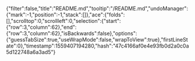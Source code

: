 {"filter":false,"title":"README.md","tooltip":"/README.md","undoManager":{"mark":-1,"position":-1,"stack":[]},"ace":{"folds":[],"scrolltop":0,"scrollleft":0,"selection":{"start":{"row":3,"column":62},"end":{"row":3,"column":62},"isBackwards":false},"options":{"guessTabSize":true,"useWrapMode":false,"wrapToView":true},"firstLineState":0},"timestamp":1559407194280,"hash":"47c4166af0e4e93fb0d2a0c0a5d122748a6a3ad5"}